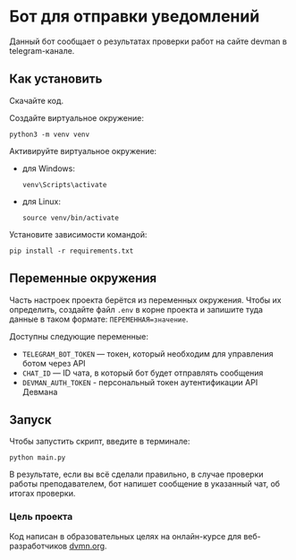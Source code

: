 # Бот для отправки уведомлений

Данный бот сообщает о результатах проверки работ на сайте devman в telegram-канале.

## Как установить

Скачайте код.

Создайте виртуальное окружение:

```
python3 -m venv venv
```

Активируйте виртуальное окружение:

- для Windows:
    ```
    venv\Scripts\activate 
    ```
- для Linux:
    ```
    source venv/bin/activate 
    ```

Установите зависимости командой:

```
pip install -r requirements.txt
```

## Переменные окружения

Часть настроек проекта берётся из переменных окружения. Чтобы их определить,
создайте файл `.env` в корне проекта и запишите туда данные в таком
формате: `ПЕРЕМЕННАЯ=значение`.

Доступны следующие переменные:

- `TELEGRAM_BOT_TOKEN` — токен, который необходим для управления ботом через API
- `CHAT_ID` — ID чата, в который бот будет отправлять сообщения 
- `DEVMAN_AUTH_TOKEN` - персональный токен аутентификации API Девмана

## Запуск

Чтобы запустить скрипт, введите в терминале:

```
python main.py 
```

В результате, если вы всё сделали правильно, в случае проверки работы 
преподавателем, бот напишет сообщение в указанный чат, об итогах проверки.

### Цель проекта

Код написан в образовательных целях на онлайн-курсе для
веб-разработчиков [dvmn.org](https://dvmn.org/).